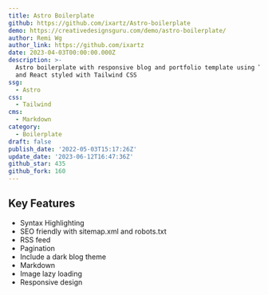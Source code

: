 ```yaml
---
title: Astro Boilerplate
github: https://github.com/ixartz/Astro-boilerplate
demo: https://creativedesignsguru.com/demo/astro-boilerplate/
author: Remi Wg
author_link: https://github.com/ixartz
date: 2023-04-03T00:00:00.000Z
description: >-
  Astro boilerplate with responsive blog and portfolio template using TypeScript
  and React styled with Tailwind CSS
ssg:
  - Astro
css:
  - Tailwind
cms:
  - Markdown
category:
  - Boilerplate
draft: false
publish_date: '2022-05-03T15:17:26Z'
update_date: '2023-06-12T16:47:36Z'
github_star: 435
github_fork: 160
---
```


## Key Features

- Syntax Highlighting
- SEO friendly with sitemap.xml and robots.txt
- RSS feed
- Pagination
- Include a dark blog theme
- Markdown
- Image lazy loading
- Responsive design